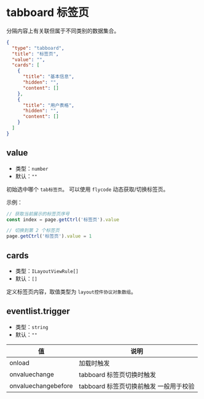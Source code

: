 # tabboard 标签页
分隔内容上有关联但属于不同类别的数据集合。

```json
{
  "type": "tabboard",
  "title": "标签页",
  "value": "",
  "cards": [
    {
      "title": "基本信息",
      "hidden": "",
      "content": []
    },
    {
      "title": "用户表格",
      "hidden": "",
      "content": []
    }
  ]
}
```

## value
+ 类型：`number`
+ 默认：`""`

初始选中哪个 `tab标签页`。
可以使用 `flycode` 动态获取/切换标签页。

示例：
```js
// 获取当前展示的标签页序号
const index = page.getCtrl('标签页').value

// 切换到第 2 个标签页
page.getCtrl('标签页').value = 1
```

## cards
+ 类型：`ILayoutViewRule[]`
+ 默认：`[]`

定义标签页内容，取值类型为 `layout控件协议对象数组`。

## eventlist.trigger
+ 类型：`string`
+ 默认：`""`

| 值 | 说明 |
| ---- | ---- |
| onload | 加载时触发 |
| onvaluechange | tabboard 标签页切换时触发 |
| onvaluechangebefore | tabboard 标签页切换前触发 一般用于校验 |

